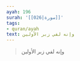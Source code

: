 ```yaml
---
ayah: 196
surah: '[[026|سورة]]'
tags:
- quran/ayah
text: وإنه لفي زبر الأولين
---
```

> وإنه لفي زبر الأولين
